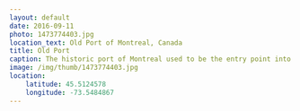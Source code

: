 ```yaml
---
layout: default
date: 2016-09-11
photo: 1473774403.jpg
location_text: Old Port of Montreal, Canada
title: Old Port
caption: The historic port of Montreal used to be the entry point into Canada by sea. A new port has been built in 1976 more east of the city and the old one became a cultural place. In the background the Jacques Cartier bridge which they close every year so that people could see fireworks from it.
image: /img/thumb/1473774403.jpg
location:
    latitude: 45.5124578
    longitude: -73.5484867
---
```

